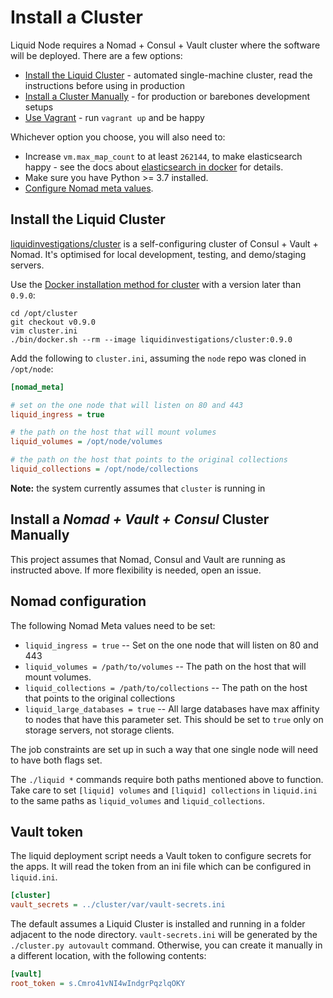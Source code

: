 # Install a Cluster

Liquid Node requires a Nomad + Consul + Vault cluster where the software will
be deployed. There are a few options:

* [Install the Liquid Cluster](#install-the-liquid-cluster) - automated
  single-machine cluster, read the instructions before using in production
* [Install a Cluster Manually](#install-a-cluster-manually) - for production or
  barebones development setups
* [Use Vagrant](./Vagrant.md) - run `vagrant up` and be happy


Whichever option you choose, you will also need to:

* Increase `vm.max_map_count` to at least `262144`, to make elasticsearch
  happy - see the docs about [elasticsearch in docker][] for details.
* Make sure you have Python >= 3.7 installed.
* [Configure Nomad meta values](#nomad-configuration).

[elasticsearch in docker]: https://www.elastic.co/guide/en/elasticsearch/reference/current/docker.html#docker-cli-run-prod-mode


## Install the Liquid Cluster

[liquidinvestigations/cluster][cluster] is a self-configuring cluster of
Consul + Vault + Nomad. It's optimised for local development, testing, and
demo/staging servers.

Use the [Docker installation method for cluster](https://github.com/liquidinvestigations/cluster/blob/master/docs/Docker-Installation.md#options-using-bindockersh) with a version later than `0.9.0`:

```shell
cd /opt/cluster
git checkout v0.9.0
vim cluster.ini
./bin/docker.sh --rm --image liquidinvestigations/cluster:0.9.0
```

Add the following to `cluster.ini`, assuming the `node`
repo was cloned in `/opt/node`:

```ini
[nomad_meta]

# set on the one node that will listen on 80 and 443
liquid_ingress = true

# the path on the host that will mount volumes
liquid_volumes = /opt/node/volumes

# the path on the host that points to the original collections
liquid_collections = /opt/node/collections
```


**Note:** the system currently assumes that `cluster` is running in 

[cluster]: https://github.com/liquidinvestigations/cluster


## Install a *Nomad + Vault + Consul* Cluster Manually

This project assumes that Nomad, Consul and Vault are running as instructed above.
If more flexibility is needed, open an issue.

## Nomad configuration

The following Nomad Meta values need to be set:

- `liquid_ingress = true` -- Set on the one node that will listen on 80 and 443
- `liquid_volumes = /path/to/volumes` -- The path on the host that will mount
  volumes.
- `liquid_collections = /path/to/collections` -- The path on the host that
  points to the original collections
- `liquid_large_databases = true` -- All large databases have max affinity to
  nodes that have this parameter set. This should be set to `true` only on
  storage servers, not storage clients.

The job constraints are set up in such a way that one single node will need to
have both flags set.

The `./liquid *` commands require both paths mentioned above to function. Take
care to set `[liquid] volumes` and `[liquid] collections` in `liquid.ini` to
the same paths as `liquid_volumes` and `liquid_collections`.


## Vault token

The liquid deployment script needs a Vault token to configure secrets for the
apps. It will read the token from an ini file which can be configured in
`liquid.ini`.

```ini
[cluster]
vault_secrets = ../cluster/var/vault-secrets.ini
```

The default assumes a Liquid Cluster is installed and running in a folder
adjacent to the node directory. `vault-secrets.ini` will be generated by the
`./cluster.py autovault` command. Otherwise, you can create it manually in a
different location, with the following contents:

```ini
[vault]
root_token = s.Cmro41vNI4wIndgrPqzlqOKY
```
